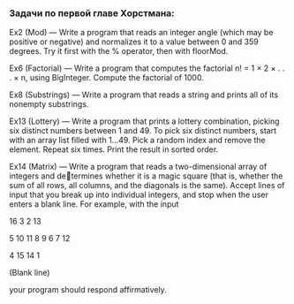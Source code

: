 ### Задачи по первой главе Хорстмана:

Ex2 (Mod) — Write a program that reads an integer angle (which may be positive or negative) and normalizes it to a value between 0 and 359 degrees. Try it first with the % operator, then with floorMod.

Ex6 (Factorial) —  Write a program that computes the factorial n! = 1 × 2 × . . . × n, using BigInteger. Compute the factorial of 1000.

Ex8 (Substrings) — Write a program that reads a string and prints all of its nonempty substrings.

Ex13 (Lottery) — Write a program that prints a lottery combination, picking six distinct numbers between 1 and 49. To pick six distinct numbers, start with an array list filled with 1...49. Pick a random index and remove the element. Repeat six times. Print the result in sorted order.

Ex14 (Matrix) — Write a program that reads a two-dimensional array of integers and determines whether it is a magic square (that is, whether the sum of all rows, all columns, and the diagonals is the same). Accept lines of input that you break up into individual integers, and stop when the user enters a blank line. For example, with the input 

16 3 2 13

5 10 11 8 
9 6 7 12

4 15 14 1

(Blank line)

your program should respond affirmatively.
